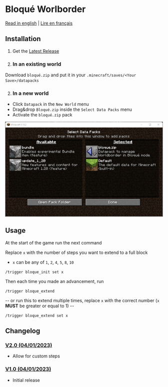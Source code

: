 # Bloqué Worlborder

[Read in english](Readme.md) | [Lire en français](Readme.fr.md)

## Installation

1. Get the [Latest Release](https://github.com/FaustVX/Bloque_WB/releases/latest)
2. ### In an existing world
Download `bloqué.zip` and put it in your `.minecraft/saves/<Your Save>/datapacks`

2. ### In a new world
- Click `Datapack` in the `New World` menu
- Drag&drop `Bloqué.zip` inside the `Select Data Packs` menu
- Activate the `bloqué.zip` pack

![New World menu](img/datapack.png)

## Usage

At the start of the game run the next command

Replace `x` with the number of steps you want to extend to a full block
- `x` can be any of `1`, `2`, `4`, `5`, `8`, `10`
```
/trigger bloque_init set x
```

Then each time you made an advancement, run
```
/trigger bloque_extend
```
-- or run this to extend multiple times, replace `x` with the correct number (`x` **MUST** be greater or equal to 1) --
```
/trigger bloque_extend set x
```

## Changelog
### [V2.0 (04/01/2023)](https://github.com/FaustVX/Bloque_WB_MC/releases/tag/v2)
- Allow for custom steps
### [V1.0 (04/01/2023)](https://github.com/FaustVX/Bloque_WB_MC/releases/tag/v1)
- Initial release
